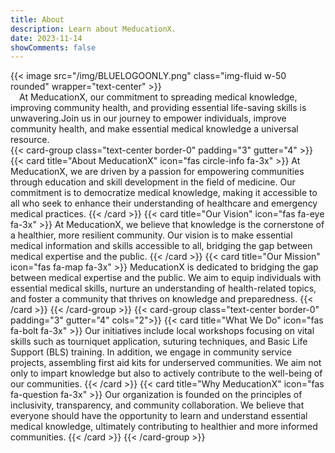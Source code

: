 ```yaml
---
title: About
description: Learn about MeducationX.
date: 2023-11-14
showComments: false
---
```


{{< image src="/img/BLUELOGOONLY.png" class="img-fluid w-50 rounded" wrapper="text-center" >}}
\
&emsp;At MeducationX, our commitment to spreading medical knowledge, improving community health, and providing essential life-saving skills is unwavering.Join us in our journey to empower individuals, improve community health, and make essential medical knowledge a universal resource.
\
{{< card-group class="text-center border-0" padding="3" gutter="4" >}}
    {{< card title="About MeducationX" icon="fas circle-info fa-3x" >}}
        At MeducationX, we are driven by a passion for empowering communities through education and skill development in the field of medicine. Our commitment is to democratize medical knowledge, making it accessible to all who seek to enhance their understanding of healthcare and emergency medical practices.
    {{< /card >}}
    {{< card title="Our Vision" icon="fas fa-eye fa-3x" >}}
        At MeducationX, we believe that knowledge is the cornerstone of a healthier, more resilient community. Our vision is to make essential medical information and skills accessible to all, bridging the gap between medical expertise and the public.
    {{< /card >}}
    {{< card title="Our Mission" icon="fas fa-map fa-3x" >}}
        MeducationX is dedicated to bridging the gap between medical expertise and the public. We aim to equip individuals with essential medical skills, nurture an understanding of health-related topics, and foster a community that thrives on knowledge and preparedness.
    {{< /card >}}
{{< /card-group >}}
{{< card-group class="text-center border-0" padding="3" gutter="4" cols="2">}}
    {{< card title="What We Do" icon="fas fa-bolt fa-3x" >}}
        Our initiatives include local workshops focusing on vital skills such as tourniquet application, suturing techniques, and Basic Life Support (BLS) training. In addition, we engage in community service projects, assembling first aid kits for underserved communities. We aim not only to impart knowledge but also to actively contribute to the well-being of our communities.
    {{< /card >}}
    {{< card title="Why MeducationX" icon="fas fa-question fa-3x" >}}
        Our organization is founded on the principles of inclusivity, transparency, and community collaboration. We believe that everyone should have the opportunity to learn and understand essential medical knowledge, ultimately contributing to healthier and more informed communities.
    {{< /card >}}
{{< /card-group >}}